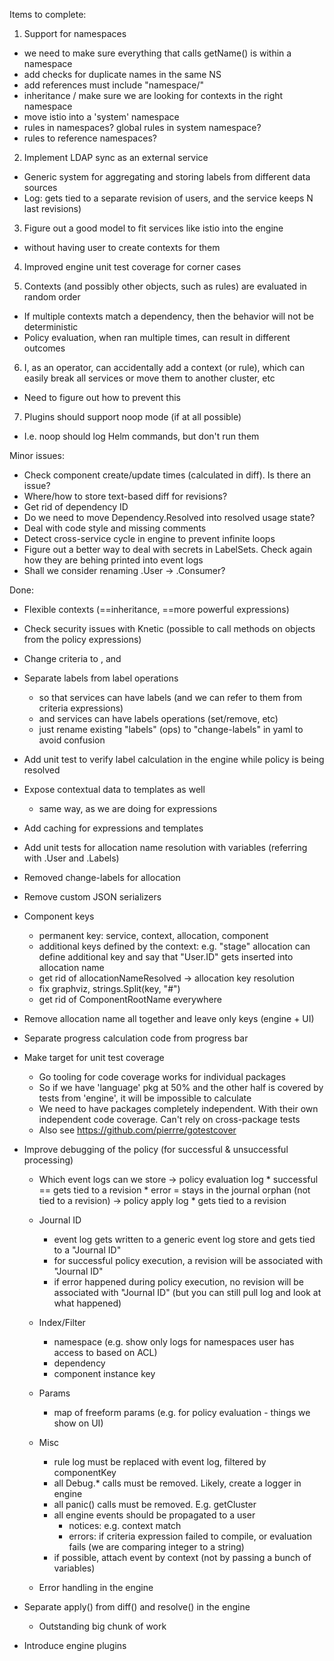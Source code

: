Items to complete:

1. Support for namespaces
  - we need to make sure everything that calls getName() is within a namespace
  - add checks for duplicate names in the same NS
  - add references must include "namespace/"
  - inheritance / make sure we are looking for contexts in the right namespace
  - move istio into a 'system' namespace
  - rules in namespaces? global rules in system namespace?
  - rules to reference namespaces?

2. Implement LDAP sync as an external service
  - Generic system for aggregating and storing labels from different data sources
  - Log: gets tied to a separate revision of users, and the service keeps N last revisions)

3. Figure out a good model to fit services like istio into the engine
  - without having user to create contexts for them

4. Improved engine unit test coverage for corner cases

5. Contexts (and possibly other objects, such as rules) are evaluated in random order
  - If multiple contexts match a dependency, then the behavior will not be deterministic
  - Policy evaluation, when ran multiple times, can result in different outcomes

6. I, as an operator, can accidentally add a context (or rule), which can easily
   break all services or move them to another cluster, etc
  - Need to figure out how to prevent this

7. Plugins should support noop mode (if at all possible)
  - I.e. noop should log Helm commands, but don't run them


Minor issues:
- Check component create/update times (calculated in diff). Is there an issue?
- Where/how to store text-based diff for revisions?
- Get rid of dependency ID
- Do we need to move Dependency.Resolved into resolved usage state?
- Deal with code style and missing comments
- Detect cross-service cycle in engine to prevent infinite loops
- Figure out a better way to deal with secrets in LabelSets. Check again how they are behing printed into event logs
- Shall we consider renaming .User -> .Consumer?


Done:
* Flexible contexts (==inheritance, ==more powerful expressions)

* Check security issues with Knetic (possible to call methods on objects from the policy expressions)

* Change criteria to <RequireAll>, <RequireAny> and <RequireNone>

* Separate labels from label operations
  - so that services can have labels (and we can refer to them from criteria expressions)
  - and services can have labels operations (set/remove, etc)
  - just rename existing "labels" (ops) to "change-labels" in yaml to avoid confusion

* Add unit test to verify label calculation in the engine while policy is being resolved

* Expose contextual data to templates as well
  - same way, as we are doing for expressions

* Add caching for expressions and templates

* Add unit tests for allocation name resolution with variables (referring with .User and .Labels)

* Removed change-labels for allocation

* Remove custom JSON serializers

* Component keys
  - permanent key: service, context, allocation, component
  - additional keys defined by the context:
        e.g. "stage" allocation can define additional key
        and say that "User.ID" gets inserted into allocation name
  - get rid of allocationNameResolved -> allocation key resolution
  - fix graphviz, strings.Split(key, "#")
  - get rid of ComponentRootName everywhere

* Remove allocation name all together and leave only keys (engine + UI)

* Separate progress calculation code from progress bar

* Make target for unit test coverage
  - Go tooling for code coverage works for individual packages
  - So if we have 'language' pkg at 50% and the other half is covered by tests from 'engine', it will be impossible to calculate
  - We need to have packages completely independent. With their own independent code coverage. Can't rely on cross-package tests
  - Also see https://github.com/pierrre/gotestcover

* Improve debugging of the policy (for successful & unsuccessful processing)

  - Which event logs can we store
      -> policy evaluation log
           * successful == gets tied to a revision
           * error = stays in the journal orphan (not tied to a revision)
      -> policy apply log
           * gets tied to a revision

  - Journal ID
    - event log gets written to a generic event log store and gets tied to a "Journal ID"
    - for successful policy execution, a revision will be associated with "Journal ID"
    - if error happened during policy execution, no revision will be associated with "Journal ID" (but you can still pull log and look at what happened)

  - Index/Filter
    - namespace (e.g. show only logs for namespaces user has access to based on ACL)
    - dependency
    - component instance key

  - Params
    - map of freeform params (e.g. for policy evaluation - things we show on UI)

  - Misc
    - rule log must be replaced with event log, filtered by componentKey
    - all Debug.* calls must be removed. Likely, create a logger in engine
    - all panic() calls must be removed. E.g. getCluster
    - all engine events should be propagated to a user
      - notices: e.g. context match
      - errors: if criteria expression failed to compile, or evaluation fails (we are comparing integer to a string)
    - if possible, attach event by context (not by passing a bunch of variables)

  - Error handling in the engine

* Separate apply() from diff() and resolve() in the engine
  - Outstanding big chunk of work

* Introduce engine plugins


